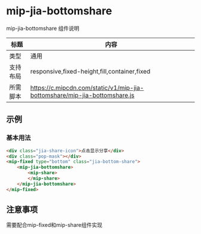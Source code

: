 # mip-jia-bottomshare

mip-jia-bottomshare 组件说明

标题|内容
----|----
类型|通用
支持布局|responsive,fixed-height,fill,container,fixed
所需脚本|https://c.mipcdn.com/static/v1/mip-jia-bottomshare/mip-jia-bottomshare.js

## 示例

### 基本用法
```html
<div class="jia-share-icon">点击显示分享</div>
<div class="pop-mask"></div>	
<mip-fixed type="bottom" class="jia-bottom-share">
	<mip-jia-bottomshare>
	    <mip-share>
	    </mip-share>
    </mip-jia-bottomshare>
</mip-fixed>
```


## 注意事项
需要配合mip-fixed和mip-share组件实现
